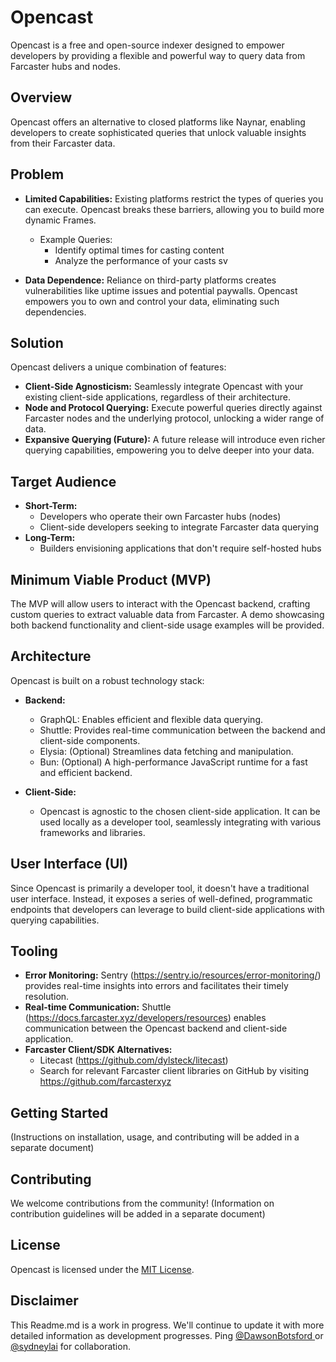 # Opencast

Opencast is a free and open-source indexer designed to empower developers by providing a flexible and powerful way to query data from Farcaster hubs and nodes.

## Overview

Opencast offers an alternative to closed platforms like Naynar, enabling developers to create sophisticated queries that unlock valuable insights from their Farcaster data. 

## Problem

- **Limited Capabilities:** Existing platforms restrict the types of queries you can execute. Opencast breaks these barriers, allowing you to build more dynamic Frames.
    - Example Queries:
        - Identify optimal times for casting content
        - Analyze the performance of your casts sv

- **Data Dependence:** Reliance on third-party platforms creates vulnerabilities like uptime issues and potential paywalls. Opencast empowers you to own and control your data, eliminating such dependencies.

## Solution

Opencast delivers a unique combination of features:

- **Client-Side Agnosticism:** Seamlessly integrate Opencast with your existing client-side applications, regardless of their architecture.
- **Node and Protocol Querying:** Execute powerful queries directly against Farcaster nodes and the underlying protocol, unlocking a wider range of data.
- **Expansive Querying (Future):** A future release will introduce even richer querying capabilities, empowering you to delve deeper into your data.

## Target Audience

- **Short-Term:**
    - Developers who operate their own Farcaster hubs (nodes)
    - Client-side developers seeking to integrate Farcaster data querying
- **Long-Term:**
    - Builders envisioning applications that don't require self-hosted hubs

## Minimum Viable Product (MVP)

The MVP will allow users to interact with the Opencast backend, crafting custom queries to extract valuable data from Farcaster. A demo showcasing both backend functionality and client-side usage examples will be provided.

## Architecture

Opencast is built on a robust technology stack:

- **Backend:**
    - GraphQL: Enables efficient and flexible data querying.
    - Shuttle: Provides real-time communication between the backend and client-side components.
    - Elysia: (Optional) Streamlines data fetching and manipulation.
    - Bun: (Optional) A high-performance JavaScript runtime for a fast and efficient backend.

- **Client-Side:**
    - Opencast is agnostic to the chosen client-side application. It can be used locally as a developer tool, seamlessly integrating with various frameworks and libraries.

## User Interface (UI)

Since Opencast is primarily a developer tool, it doesn't have a traditional user interface. Instead, it exposes a series of well-defined, programmatic endpoints that developers can leverage to build client-side applications with querying capabilities.

## Tooling

- **Error Monitoring:** Sentry (https://sentry.io/resources/error-monitoring/) provides real-time insights into errors and facilitates their timely resolution.
- **Real-time Communication:** Shuttle (https://docs.farcaster.xyz/developers/resources) enables communication between the Opencast backend and client-side application.
- **Farcaster Client/SDK Alternatives:**
    - Litecast (https://github.com/dylsteck/litecast)
    - Search for relevant Farcaster client libraries on GitHub by visiting https://github.com/farcasterxyz

## Getting Started

(Instructions on installation, usage, and contributing will be added in a separate document)

## Contributing

We welcome contributions from the community! (Information on contribution guidelines will be added in a separate document)

## License

Opencast is licensed under the [MIT License](https://choosealicense.com/licenses/mit/).

## Disclaimer

This Readme.md is a work in progress. We'll continue to update it with more detailed information as development progresses. Ping [@DawsonBotsford
](https://twitter.com/DawsonBotsford) or [@sydneylai](https://twitter.com/sydneylai) for collaboration.
